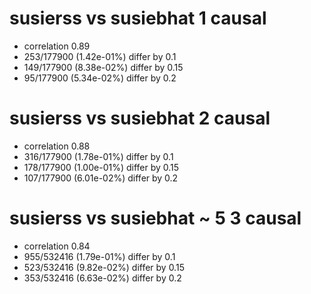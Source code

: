 # susierss vs susiebhat  1 causal

- correlation 0.89
- 253/177900 (1.42e-01%) differ by 0.1
- 149/177900 (8.38e-02%) differ by 0.15
- 95/177900 (5.34e-02%) differ by 0.2


# susierss vs susiebhat  2 causal

- correlation 0.88
- 316/177900 (1.78e-01%) differ by 0.1
- 178/177900 (1.00e-01%) differ by 0.15
- 107/177900 (6.01e-02%) differ by 0.2


# susierss vs susiebhat  ~ 5 3 causal

- correlation 0.84
- 955/532416 (1.79e-01%) differ by 0.1
- 523/532416 (9.82e-02%) differ by 0.15
- 353/532416 (6.63e-02%) differ by 0.2


